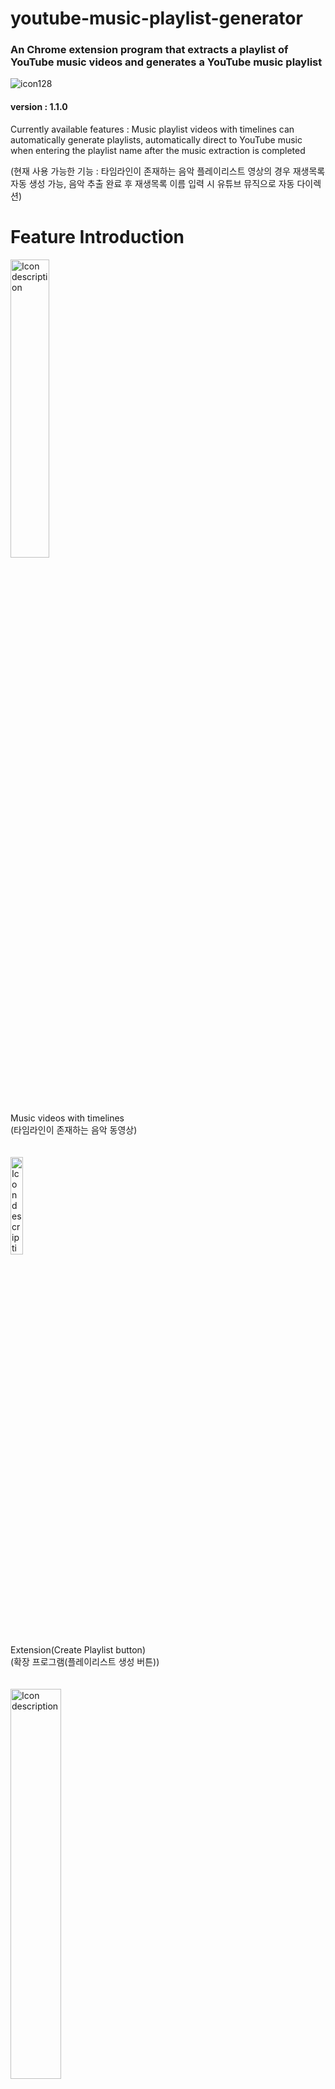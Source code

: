 # youtube-music-playlist-generator

### An Chrome extension program that extracts a playlist of YouTube music videos and generates a YouTube music playlist

![icon128](https://github.com/user-attachments/assets/d6846a28-c2ab-4915-93f0-776dab6f1d22)

#### version : 1.1.0

Currently available features : Music playlist videos with timelines can automatically generate playlists, automatically direct to YouTube music when entering the playlist name after the music extraction is completed

(현재 사용 가능한 기능 : 타임라인이 존재하는 음악 플레이리스트 영상의 경우 재생목록 자동 생성 가능, 음악 추출 완료 후 재생목록 이름 입력 시 유튜브 뮤직으로 자동 다이렉션)
<br>

# Feature Introduction

<img src="https://github.com/user-attachments/assets/52a7d7e2-c215-4dec-bb03-2c65d795144b" style="width: 35%" alt="Icon description">
<br>
Music videos with timelines
<br>
(타임라인이 존재하는 음악 동영상)
<br>
<br>
<br>
<img src="https://github.com/user-attachments/assets/1e409d8c-2c13-4ebd-a5cc-0b4c2bd187c7" style="width: 20%" alt="Icon description">
<br>
Extension(Create Playlist button)
<br>
(확장 프로그램(플레이리스트 생성 버튼))
<br>
<br>
<br>
<img src="https://github.com/user-attachments/assets/904f0d90-c822-4dca-b040-a7ace0b6ffee" style="width: 40%" alt="Icon description">
<br>
Pop-up to enter playlist name after extracting music
<br>
(음악 추출 후 플레이리스트 이름 입력하는 팝업)
<br>
<br>
<br>
<img src="https://github.com/user-attachments/assets/b5d1cdfd-90ac-42db-be70-5fa2259f3f58" style="width: 20%" alt="Icon description">
<img src="https://github.com/user-attachments/assets/c91e8d01-1534-4362-9371-7dc7667be3e2" style="width: 40%" alt="Icon description">
<br>
Automatically direct to YouTube Music Playlist after entering the playlist name
<br>
(플레이리스트 이름 입력 후 자동으로 유튜브 뮤직 재생목록으로 다이렉션)
<br>
<br>
<br>
